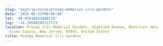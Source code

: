 ```yaml
---
slug: "daytrip/na/us/presby-memorial-iris-gardens"
date: '2025-05-23T00:00:00'
lat: '40.85038923680119'
lng: '-74.20590295717773'
location: Presby Iris Memorial Gardens, Highland Avenue, Montclair Heights, Montclair,
  Essex County, New Jersey, 07043, United States
title: Presby Memorial Iris Gardens
---
```



